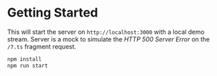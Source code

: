 # Getting Started

This will start the server on `http://localhost:3000` with a local demo stream. Server is a mock to simulate the _HTTP 500 Server Error_ on the `/7.ts` fragment request.

```sh
npm install
npm run start
```
